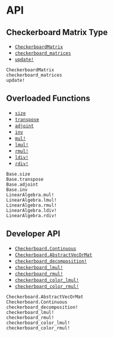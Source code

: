 # API

## Checkerboard Matrix Type

- [`CheckerboardMatrix`](@ref)
- [`checkerboard_matrices`](@ref)
- [`update!`](@ref)

```@docs
CheckerboardMatrix
checkerboard_matrices
update!
```

## Overloaded Functions

- [`size`](@ref)
- [`transpose`](@ref)
- [`adjoint`](@ref)
- [`inv`](@ref)
- [`mul!`](@ref)
- [`lmul!`](@ref)
- [`rmul!`](@ref)
- [`ldiv!`](@ref)
- [`rdiv!`](@ref)

```@docs
Base.size
Base.transpose
Base.adjoint
Base.inv
LinearAlgebra.mul!
LinearAlgebra.lmul!
LinearAlgebra.rmul!
LinearAlgebra.ldiv!
LinearAlgebra.rdiv!
```

## Developer API

- [`Checkerboard.Continuous`](@ref)
- [`Checkerboard.AbstractVecOrMat`](@ref)
- [`checkerboard_decomposition!`](@ref)
- [`checkerboard_lmul!`](@ref)
- [`checkerboard_rmul!`](@ref)
- [`checkerboard_color_lmul!`](@ref)
- [`checkerboard_color_rmul!`](@ref)

```@docs
Checkerboard.AbstractVecOrMat
Checkerboard.Continuous
checkerboard_decomposition!
checkerboard_lmul!
checkerboard_rmul!
checkerboard_color_lmul!
checkerboard_color_rmul!
```